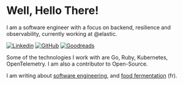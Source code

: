 # Well, Hello There!

I am a software engineer with a focus on backend, resilience and observability, currently working at @elastic.

[![Linkedin](https://img.shields.io/badge/-LinkedIn-blue?style=flat&logo=Linkedin&logoColor=white)](https://www.linkedin.com/in/dmathieu/)
[![GitHub](https://img.shields.io/badge/-Github-000?style=flat&logo=Github&logoColor=white)](https://github.com/github)
[![Goodreads](https://img.shields.io/badge/-Goodreads-f2efe7?style=flat&logo=Goodreads&logoColor=black)](https://www.goodreads.com/user/show/48421744-damien)

Some of the technologies I work with are Go, Ruby, Kubernetes, OpenTelemetry. I
am also a contributor to Open-Source.

I am writing about [software engineering](https://dmathieu.com), and [food fermentation](https://fermentopia.net) (fr).
